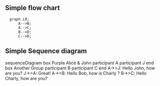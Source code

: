 ## Simple flow chart 

```mermaid
  graph LR;
      A-->B;
      A-->C;
      B-->D;
      C-->D;
```


## Simple Sequence diagram 

sequenceDiagram
    box Purple Alice & John
    participant A
    participant J
    end
    box Another Group
    participant B
    participant C
    end
    A->>J: Hello John, how are you?
    J->>A: Great!
    A->>B: Hello Bob, how is Charly ?
    B->>C: Hello Charly, how are you?
